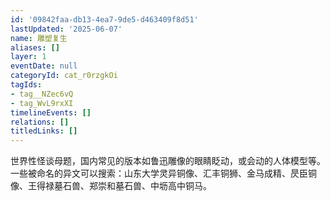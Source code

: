 ```yaml
---
id: '09842faa-db13-4ea7-9de5-d463409f8d51'
lastUpdated: '2025-06-07'
name: 雕塑复生
aliases: []
layer: 1
eventDate: null
categoryId: cat_r0rzgkOi
tagIds:
- tag__NZec6vQ
- tag_WvL9rxXI
timelineEvents: []
relations: []
titledLinks: []
---
```

世界性怪谈母题，国内常见的版本如鲁迅雕像的眼睛眨动，或会动的人体模型等。一些被命名的异文可以搜索：山东大学灵异铜像、汇丰铜狮、金马成精、昃臣铜像、王得禄墓石兽、郑崇和墓石兽、中坜高中铜马。
